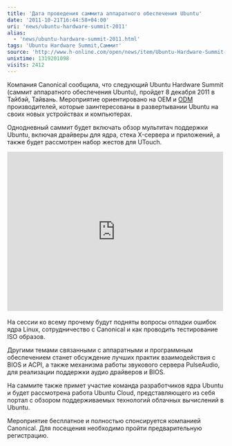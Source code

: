 ```yaml
---
title: 'Дата проведения cаммита аппаратного обеспечения Ubuntu'
date: '2011-10-21T16:44:58+04:00'
uri: 'news/ubuntu-hardware-summit-2011'
alias: 
  - 'news/ubuntu-hardware-summit-2011.html'
tags: 'Ubuntu Hardware Summit,Саммит'
source: 'http://www.h-online.com/open/news/item/Ubuntu-Hardware-Summit-scheduled-1364127.html'
unixtime: 1319201098
visits: 2412
---
```

Компания Canonical сообщила, что следующий Ubuntu Hardware Summit (cаммит аппаратного обеспечения Ubuntu), пройдет 8 декабря 2011 в Тайбэй, Тайвань. Мероприятие ориентировано на OEM и [ODM](http://ru.wikipedia.org/wiki/ODM) производителей, которые заинтересованы в развертывании Ubuntu на своих новых устройствах и компьютерах.

Однодневный саммит будет включать обзор мультитач поддержки Ubuntu, включая драйверы для ядра, стека X-сервера и приложений, а также будет рассмотрен набор жестов для UTouch.

<iframe width="500" height="369" src="https://www.youtube.com/embed/WRZCAHqz23A" frameborder="0" allowfullscreen=""></iframe> 

На сессии ко всему прочему будут подняты вопросы отладки ошибок ядра Linux, сотрудничество с Canonical и как проводить тестирование ISO образов.

Другими темами связанными с аппаратными и программным обеспечением станет обсуждение лучших практик взаимодействия с BIOS и ACPI, а также механизма работы звукового сервера PulseAudio, для реализации поддержки аудио драйверов и BIOS.

На саммите также примет участие команда разработчиков ядра Ubuntu и будет рассмотрена работа Ubuntu Cloud, представляющего из себя портал с обзором поддерживаемых технологий облачных вычислений в Ubuntu.

Мероприятие бесплатное и полностью спонсируется компанией Canonical. Для посещения необходимо пройти предварительную регистрацию.

